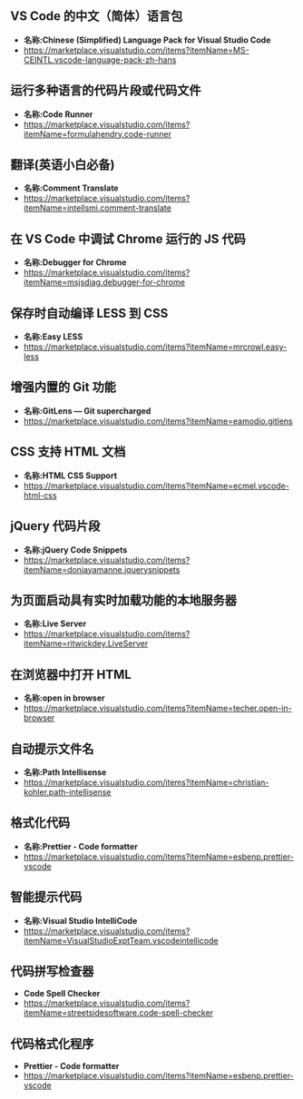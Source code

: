 ## VS Code 的中文（简体）语言包

- **名称:Chinese (Simplified) Language Pack for Visual Studio Code**
- https://marketplace.visualstudio.com/items?itemName=MS-CEINTL.vscode-language-pack-zh-hans

## 运行多种语言的代码片段或代码文件

- **名称:Code Runner**
- https://marketplace.visualstudio.com/items?itemName=formulahendry.code-runner

## 翻译(英语小白必备)

- **名称:Comment Translate**
- https://marketplace.visualstudio.com/items?itemName=intellsmi.comment-translate

## 在 VS Code 中调试 Chrome 运行的 JS 代码

- **名称:Debugger for Chrome**
- https://marketplace.visualstudio.com/items?itemName=msjsdiag.debugger-for-chrome

## 保存时自动编译 LESS 到 CSS

- **名称:Easy LESS**
- https://marketplace.visualstudio.com/items?itemName=mrcrowl.easy-less

## 增强内置的 Git 功能

- **名称:GitLens — Git supercharged**
- https://marketplace.visualstudio.com/items?itemName=eamodio.gitlens

## CSS 支持 HTML 文档

- **名称:HTML CSS Support**
- https://marketplace.visualstudio.com/items?itemName=ecmel.vscode-html-css

## jQuery 代码片段

- **名称:jQuery Code Snippets**
- https://marketplace.visualstudio.com/items?itemName=donjayamanne.jquerysnippets

## 为页面启动具有实时加载功能的本地服务器

- **名称:Live Server**
- https://marketplace.visualstudio.com/items?itemName=ritwickdey.LiveServer

## 在浏览器中打开 HTML

- **名称:open in browser**
- https://marketplace.visualstudio.com/items?itemName=techer.open-in-browser

## 自动提示文件名

- **名称:Path Intellisense**
- https://marketplace.visualstudio.com/items?itemName=christian-kohler.path-intellisense

## 格式化代码

- **名称:Prettier - Code formatter**
- https://marketplace.visualstudio.com/items?itemName=esbenp.prettier-vscode

## 智能提示代码

- **名称:Visual Studio IntelliCode**
- https://marketplace.visualstudio.com/items?itemName=VisualStudioExptTeam.vscodeintellicode

## 代码拼写检查器

- **Code Spell Checker**
- https://marketplace.visualstudio.com/items?itemName=streetsidesoftware.code-spell-checker

## 代码格式化程序

- **Prettier - Code formatter**
- https://marketplace.visualstudio.com/items?itemName=esbenp.prettier-vscode
